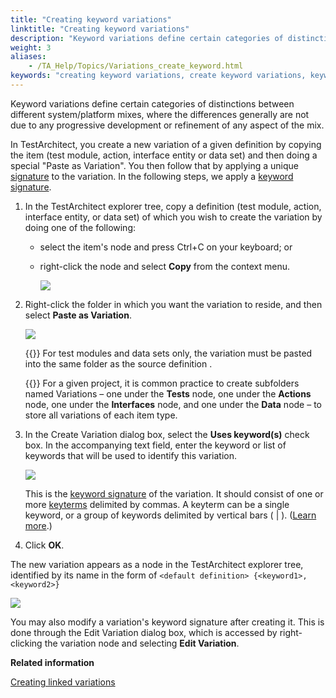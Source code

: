 ```yaml
--- 
title: "Creating keyword variations"
linktitle: "Creating keyword variations"
description: "Keyword variations define certain categories of distinctions between different system/platform mixes, where the differences generally are not due to any progressive development or refinement of any aspect of the mix."
weight: 3
aliases: 
    - /TA_Help/Topics/Variations_create_keyword.html
keywords: "creating keyword variations, create keyword variations, keyword variations, creating, variations"
---
```


Keyword variations define certain categories of distinctions between different system/platform mixes, where the differences generally are not due to any progressive development or refinement of any aspect of the mix.

In TestArchitect, you create a new variation of a given definition by copying the item \(test module, action, interface entity or data set\) and then doing a special "Paste as Variation". You then follow that by applying a unique [signature](/user-guide/support/glossary-of-terms/variation-signature) to the variation. In the following steps, we apply a [keyword signature](/user-guide/support/glossary-of-terms/keyword-signature).

1.  In the TestArchitect explorer tree, copy a definition \(test module, action, interface entity, or data set\) of which you wish to create the variation by doing one of the following:

    -   select the item's node and press Ctrl+C on your keyboard; or
    -   right-click the node and select **Copy** from the context menu.

        ![](/images/TA_Help/Images/ug_systemtree3.png)

2.  Right-click the folder in which you want the variation to reside, and then select **Paste as Variation**.

    ![](/images/TA_Help/Images/ug_systemtree4.png)

    {{<remember>}} For test modules and data sets only, the variation must be pasted into the same folder as the source definition .

    {{<tip>}} For a given project, it is common practice to create subfolders named Variations – one under the **Tests** node, one under the **Actions** node, one under the **Interfaces** node, and one under the **Data** node – to store all variations of each item type.

3.  In the Create Variation dialog box, select the **Uses keyword\(s\)** check box. In the accompanying text field, enter the keyword or list of keywords that will be used to identify this variation.

    ![](/images/TA_Help/Images/ug_systemtree5.png)

    This is the [keyword signature](/user-guide/support/glossary-of-terms/keyword-signature) of the variation. It should consist of one or more [keyterms](/user-guide/support/glossary-of-terms/keyterm) delimited by commas. A keyterm can be a single keyword, or a group of keywords delimited by vertical bars \( \| \). \([Learn more](/user-guide/variations/rules-for-creating-variations/assigning-a-keyword-signature-to-a-variation).\)

4.  Click **OK**.


The new variation appears as a node in the TestArchitect explorer tree, identified by its name in the form of `<default definition> {<keyword1>, <keyword2>}`

![](/images/TA_Help/Images/ug_systemtree6.png)

You may also modify a variation's keyword signature after creating it. This is done through the Edit Variation dialog box, which is accessed by right-clicking the variation node and selecting **Edit Variation**.




**Related information**  


[Creating linked variations](/user-guide/variations/creating-linked-variations/)

